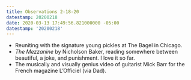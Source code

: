 ```yaml
---
title: Observations 2-18-20
datestamp: 20200218
date: 2020-03-13 17:49:56.821000000 -05:00
datestamp: '20200218'
---
```


- Reuniting with the signature young pickles at The Bagel in Chicago.
- *The Mezzanine* by Nicholson Baker, reading somewhere between beautiful, a joke, and punishment. I love it so far.
- The musically and visually genius video of guitarist Mick Barr for the French magazine L’Officiel (via Dad).
